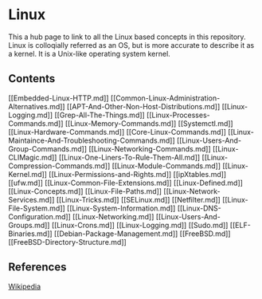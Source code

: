 # Linux

This a hub page to link to all the Linux based concepts in this repository. Linux is colloqially referred as an OS, but is more accurate to describe it as a kernel. It is a Unix-like operating system kernel.

## Contents

[[Embedded-Linux-HTTP.md]]
[[Common-Linux-Administration-Alternatives.md]]
[[APT-And-Other-Non-Host-Distributions.md]]
[[Linux-Logging.md]]
[[Grep-All-The-Things.md]]
[[Linux-Processes-Commands.md]]
[[Linux-Memory-Commands.md]]
[[Systemctl.md]]
[[Linux-Hardware-Commands.md]]
[[Core-Linux-Commands.md]]
[[Linux-Maintaince-And-Troubleshooting-Commands.md]]
[[Linux-Users-And-Group-Commands.md]]
[[Linux-Networking-Commands.md]]
[[Linux-CLIMagic.md]]
[[Linux-One-Liners-To-Rule-Them-All.md]]
[[Linux-Compression-Commands.md]]
[[Linux-Module-Commands.md]]
[[Linux-Kernel.md]]
[[Linux-Permissions-and-Rights.md]]
[[ipXtables.md]]
[[ufw.md]]
[[Linux-Common-File-Extensions.md]]
[[Linux-Defined.md]]
[[Linux-Concepts.md]]
[[Linux-File-Paths.md]]
[[Linux-Network-Services.md]]
[[Linux-Tricks.md]]
[[SELinux.md]]
[[Netfilter.md]]
[[Linux-File-System.md]]
[[Linux-System-Information.md]]
[[Linux-DNS-Configuration.md]]
[[Linux-Networking.md]]
[[Linux-Users-And-Groups.md]]
[[Linux-Crons.md]]
[[Linux-Logging.md]]
[[Sudo.md]]
[[ELF-Binaries.md]]
[[Debian-Package-Management.md]]
[[FreeBSD.md]]
[[FreeBSD-Directory-Structure.md]]

## References
[Wikipedia](https://en.wikipedia.org/wiki/Linux)